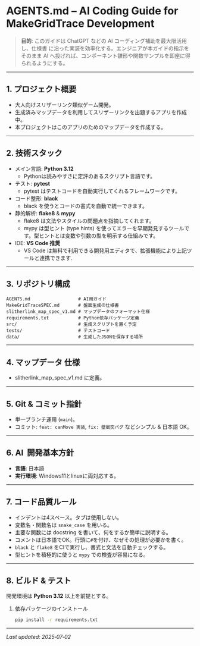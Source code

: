 # AGENTS.md – AI Coding Guide for **MakeGridTrace** Development

> **目的**: このガイドは ChatGPT などの AI コーディング補助を最大限活用し、仕様書 に沿った実装を効率化する。エンジニアが本ガイドの指示をそのまま AI へ投げれば、コンポーネント雛形や関数サンプルを即座に得られるようにする。

---

## 1. プロジェクト概要

- 大人向けスリザーリンク類似ゲーム開発。
- 生成済みマップデータを利用してスリザーリンクを出題するアプリを作成中。
- 本プロジェクトはこのアプリのためのマップデータを作成する。

---

## 2. 技術スタック

- メイン言語: **Python 3.12**
  - Pythonは読みやすさに定評のあるスクリプト言語です。
- テスト: **pytest**
  - pytest はテストコードを自動実行してくれるフレームワークです。
- コード整形: **black**
  - black を使うとコードの書式を自動で統一できます。
- 静的解析: **flake8** & **mypy**
  - flake8 は文法やスタイルの問題点を指摘してくれます。
  - mypy は型ヒント (type hints) を使ってエラーを早期発見するツールです。型ヒントとは変数や引数の型を明示する仕組みです。
- IDE: **VS Code 推奨**
  - VS Code は無料で利用できる開発用エディタで、拡張機能により上記ツールと連携できます.

---

## 3. リポジトリ構成

```
AGENTS.md                  # AI用ガイド
MakeGridTraceSPEC.md       # 盤面生成の仕様書
slitherlink_map_spec_v1.md # マップデータのフォーマット仕様
requirements.txt           # Python依存パッケージ定義
src/                       # 生成スクリプトを置く予定
tests/                     # テストコード
data/                      # 生成したJSONを保存する場所
```

---

## 4. マップデータ 仕様

- slitherlink_map_spec_v1.md に定義。

---

## 5. Git & コミット指針

- 単一ブランチ運用 (`main`)。
- コミット: `feat: canMove 実装`, `fix: 壁衝突バグ` などシンプル & 日本語 OK。

---

## 6. AI  開発基本方針

- **言語**: 日本語
- **実行環境**: Windows11とlinuxに両対応する。

---

## 7. コード品質ルール

- インデントは4スペース。タブは使用しない。
- 変数名・関数名は `snake_case` を用いる。
- 主要な関数には docstring を書いて、何をするか簡単に説明する。
- コメントは日本語でOK。行頭に`#`を付け、なぜその処理が必要かを書く。
- `black` と `flake8` をCIで実行し、書式と文法を自動チェックする。
- 型ヒントを積極的に使うと `mypy` での検査が容易になる。

---

## 8. ビルド & テスト

開発環境は **Python 3.12** 以上を前提とする。

1. 依存パッケージのインストール
   ```bash
   pip install -r requirements.txt
   ```

---


_Last updated: 2025‑07‑02_
